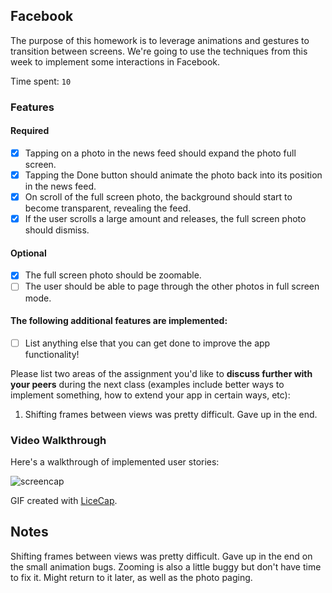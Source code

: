 ## Facebook

The purpose of this homework is to leverage animations and gestures to transition between screens. We're going to use the techniques from this week to implement some interactions in Facebook.

Time spent: `10`

### Features

#### Required

- [x] Tapping on a photo in the news feed should expand the photo full screen.
- [x] Tapping the Done button should animate the photo back into its position in the news feed.
- [x] On scroll of the full screen photo, the background should start to become transparent, revealing the feed.
- [x] If the user scrolls a large amount and releases, the full screen photo should dismiss.

#### Optional

- [x] The full screen photo should be zoomable.
- [ ] The user should be able to page through the other photos in full screen mode.

#### The following **additional** features are implemented:

- [ ] List anything else that you can get done to improve the app functionality!

Please list two areas of the assignment you'd like to **discuss further with your peers** during the next class (examples include better ways to implement something, how to extend your app in certain ways, etc):

1. Shifting frames between views was pretty difficult. Gave up in the end.

### Video Walkthrough

Here's a walkthrough of implemented user stories:

![screencap](https://github.com/yangligeryang/codepath/raw/master/labs/FacebookDemo/screencap.gif?raw=true)

GIF created with [LiceCap](http://www.cockos.com/licecap/).

## Notes

Shifting frames between views was pretty difficult. Gave up in the end on the small animation bugs. Zooming is also a little buggy but don't have time to fix it. Might return to it later, as well as the photo paging.
